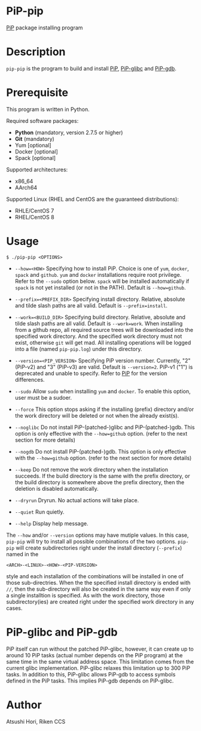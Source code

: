 # PiP-pip

[PiP](../../../PiP) package installing program

# Description

`pip-pip` is the program to build and install
[PiP](../../../PiP), [PiP-glibc](../../../PiP-glibc) and
[PiP-gdb](../../../PiP-gdb).

# Prerequisite

This program is written in Python.

Required software packages:

- **Python** (mandatory, version 2.7.5 or higher)
- **Git** (mandatory)
- Yum [optional]
- Docker [optional]
- Spack [optional]

Supported architectures:

- x86_64
- AArch64

Supported Linux (RHEL and CentOS are the guaranteed distributions):

- RHLE/CentOS 7
- RHEL/CentOS 8

# Usage

    $ ./pip-pip <OPTIONS>

- `--how=<HOW>`
  Specifying how to install PiP. Choice is one of `yum`, `docker`,
  `spack` and `github`. `yum` and `docker` installations require root
  privilege. Refer to the `--sudo` option below. `spack` will be
  installed automatically if `spack` is not yet installed (or not in
  the PATH). Default is `--how=github`.

- `--prefix=<PREFIX_DIR>`
  Specifying install directory. Relative, absolute and tilde slash
  paths are all valid. Default is `--prefix=install`.

- `--work=<BUILD_DIR>`
  Specifying build directory. Relative, absolute and tilde slash
  paths are all valid. Default is `--work=work`.
  When installing from a github repo, all required source trees will be
  downloaded into the specified work directory.  And the specified
  work directory must not exist, otherwise `git` will get mad.
  All installing operations will be logged into a file (named
  `pip-pip.log`) under this directory.

- `--version=<PIP_VERSION>`
  Specifying PiP version number. Currently, "2" (PiP-v2) and "3"
  (PiP-v3) are valid.  Default is `--version=2`.  PiP-v1 ("1") is deprecated and
  unable to specify. Refer to [PiP](../../PiP) for the version
  differences.

- `--sudo`
  Allow `sudo` when installing `yum` and `docker`. To enable this
  option, user must be a sudoer.

- `--force`
  This option stops asking if the installing (prefix) directory
  and/or the work directory will be deleted or not when the already
  exist(s).

- `--noglibc`
  Do not install PiP-(patched-)glibc and PiP-(patched-)gdb. This
  option is only effective with the `--how=github` option. (refer to the
  next section for more details)

- `--nogdb`
  Do not install PiP-(patched-)gdb. This option is only effective with
  the `--how=github` option. (refer to the next section for more details)

- `--keep`
  Do not remove the work directory when the installation succeeds.  If
  the build directory is the same with the prefix directory, or the
  build directory is somewhere above the prefix directory, then the
  deletion is disabled automatically.

- `--dryrun`
  Dryrun. No actual actions will take place.

- `--quiet`
  Run quietly.

- `--help`
  Display help message.

The `--how` and/or `--version` options may have mutiple values. In this
case, `pip-pip` will try to install all possible combinations of the
two options. `pip-pip` will create subdirectories right under the install
directory (`--prefix`) named in the

    <ARCH>-<LINUX>-<HOW>-<PIP-VERSION>

style and each installation of the combinations will be installed in
one of those sub-directries.
When the the specified install directory is ended with `//`, then the
sub-directory will also be created in the same way even if only a
single installtion is specified. As with the work directory, those
subdirectory(ies) are created right under the specified work directory
in any cases.

# PiP-glibc and PiP-gdb

PiP itself can run without the patched PiP-glibc, however, it can
create up to around 10 PiP tasks (actual number depends on the PiP
program) at the same time in the same virtual address space. This
limitation comes from the current glibc implementation. PiP-glibc
relaxes this limitation up to 300 PiP tasks.  In addition to this,
PiP-glibc allows PiP-gdb to access symbols defined in the PiP tasks.
This implies PiP-gdb depends on PiP-glibc.

# Author

Atsushi Hori, Riken CCS
